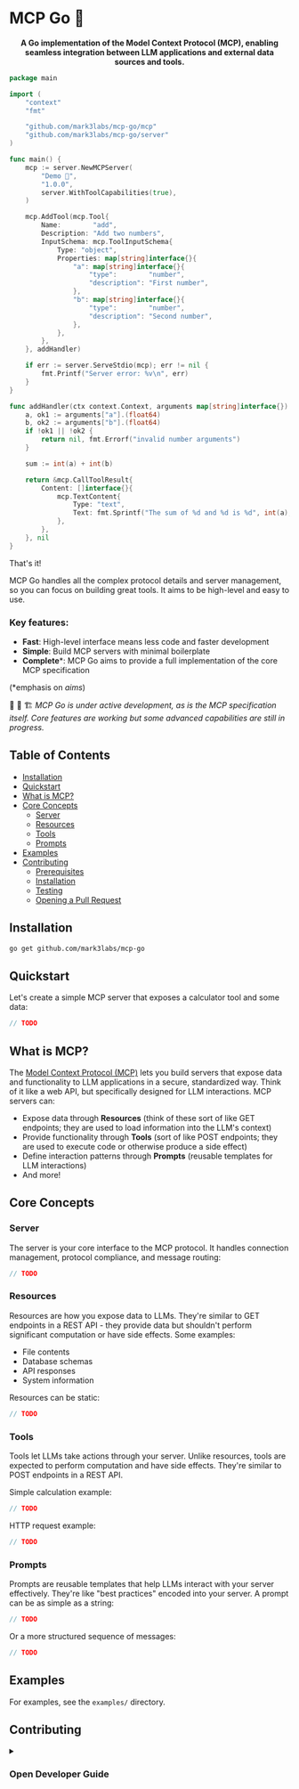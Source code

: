 <!-- omit in toc -->
# MCP Go 🚀

<div align="center">

<strong>A Go implementation of the Model Context Protocol (MCP), enabling seamless integration between LLM applications and external data sources and tools.</strong>

</div>

```go
package main

import (
    "context"
    "fmt"

    "github.com/mark3labs/mcp-go/mcp"
    "github.com/mark3labs/mcp-go/server"
)

func main() {
    mcp := server.NewMCPServer(
        "Demo 🚀",
        "1.0.0",
        server.WithToolCapabilities(true),
    )

    mcp.AddTool(mcp.Tool{
        Name:        "add",
        Description: "Add two numbers",
        InputSchema: mcp.ToolInputSchema{
            Type: "object",
            Properties: map[string]interface{}{
                "a": map[string]interface{}{
                    "type":        "number",
                    "description": "First number",
                },
                "b": map[string]interface{}{
                    "type":        "number",
                    "description": "Second number",
                },
            },
        },
    }, addHandler)

    if err := server.ServeStdio(mcp); err != nil {
        fmt.Printf("Server error: %v\n", err)
    }
}

func addHandler(ctx context.Context, arguments map[string]interface{}) (*mcp.CallToolResult, error) {
    a, ok1 := arguments["a"].(float64)
    b, ok2 := arguments["b"].(float64)
    if !ok1 || !ok2 {
        return nil, fmt.Errorf("invalid number arguments")
    }

    sum := int(a) + int(b)

    return &mcp.CallToolResult{
        Content: []interface{}{
            mcp.TextContent{
                Type: "text",
                Text: fmt.Sprintf("The sum of %d and %d is %d", int(a), int(b), sum),
            },
        },
    }, nil
}
```

That's it!

MCP Go handles all the complex protocol details and server management, so you can focus on building great tools. It aims to be high-level and easy to use.

### Key features:
* **Fast**: High-level interface means less code and faster development
* **Simple**: Build MCP servers with minimal boilerplate
* **Complete***: MCP Go aims to provide a full implementation of the core MCP specification

(\*emphasis on *aims*)

🚨 🚧 🏗️ *MCP Go is under active development, as is the MCP specification itself. Core features are working but some advanced capabilities are still in progress.* 


<!-- omit in toc -->
## Table of Contents

- [Installation](#installation)
- [Quickstart](#quickstart)
- [What is MCP?](#what-is-mcp)
- [Core Concepts](#core-concepts)
  - [Server](#server)
  - [Resources](#resources)
  - [Tools](#tools)
  - [Prompts](#prompts)
- [Examples](#examples)
- [Contributing](#contributing)
  - [Prerequisites](#prerequisites)
  - [Installation](#installation-1)
  - [Testing](#testing)
  - [Opening a Pull Request](#opening-a-pull-request)

## Installation

```bash
go get github.com/mark3labs/mcp-go
```

## Quickstart

Let's create a simple MCP server that exposes a calculator tool and some data:

```go
// TODO
```
## What is MCP?

The [Model Context Protocol (MCP)](https://modelcontextprotocol.io) lets you build servers that expose data and functionality to LLM applications in a secure, standardized way. Think of it like a web API, but specifically designed for LLM interactions. MCP servers can:

- Expose data through **Resources** (think of these sort of like GET endpoints; they are used to load information into the LLM's context)
- Provide functionality through **Tools** (sort of like POST endpoints; they are used to execute code or otherwise produce a side effect)
- Define interaction patterns through **Prompts** (reusable templates for LLM interactions)
- And more!


## Core Concepts


### Server

The server is your core interface to the MCP protocol. It handles connection management, protocol compliance, and message routing:

```go
// TODO
```

### Resources

Resources are how you expose data to LLMs. They're similar to GET endpoints in a REST API - they provide data but shouldn't perform significant computation or have side effects. Some examples:

- File contents
- Database schemas
- API responses
- System information

Resources can be static:
```go
// TODO
```

### Tools

Tools let LLMs take actions through your server. Unlike resources, tools are expected to perform computation and have side effects. They're similar to POST endpoints in a REST API.

Simple calculation example:
```go
// TODO
```

HTTP request example:
```go
// TODO
```

### Prompts

Prompts are reusable templates that help LLMs interact with your server effectively. They're like "best practices" encoded into your server. A prompt can be as simple as a string:

```go
// TODO
```

Or a more structured sequence of messages:
```go
// TODO
```

## Examples

For examples, see the `examples/` directory.


## Contributing

<details>

<summary><h3>Open Developer Guide</h3></summary>

### Prerequisites

Go version >= 1.23

### Installation

Create a fork of this repository, then clone it:

```bash
git clone https://github.com/mark3labs/mcp-go.git
cd mcp-go
```

### Testing

Please make sure to test any new functionality. Your tests should be simple and atomic and anticipate change rather than cement complex patterns.

Run tests from the root directory:

```bash
go test -v './...'
```

### Opening a Pull Request

Fork the repository and create a new branch:

```bash
git checkout -b my-branch
```

Make your changes and commit them:


```bash
git add . && git commit -m "My changes"
```

Push your changes to your fork:


```bash
git push origin my-branch
```

Feel free to reach out in a GitHub issue or discussion if you have any questions!

</details>
